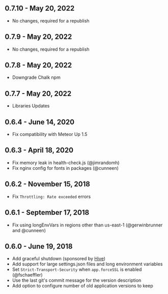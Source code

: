 ## 0.7.10 - May 20, 2022

- No changes, required for a republish


## 0.7.9 - May 20, 2022

- No changes, required for a republish


## 0.7.8 - May 20, 2022

- Downgrade Chalk npm


## 0.7.7 - May 20, 2022

- Libraries Updates


## 0.6.4 - June 14, 2020

- Fix compatibility with Meteor Up 1.5

## 0.6.3 - April 18, 2020

- Fix memory leak in health-check.js (@jimrandomh)
- Fix nginx config for fonts in packages (@cunneen)

## 0.6.2 - November 15, 2018

- Fix `Throttling: Rate exceeded` errors

## 0.6.1 - September 17, 2018

- Fix using longEnvVars in regions other than us-east-1 (@gerwinbrunner and @cunneen)

## 0.6.0 - June 19, 2018

- Add graceful shutdown (sponsored by [Hive](https://hive.com/))
- Add support for large settings.json files and long environment variables
- Set `Strict-Transport-Security` when `app.forceSSL` is enabled (@fschaeffler)
- Use the last git's commit message for the version description
- Add option to configure number of old application versions to keep
